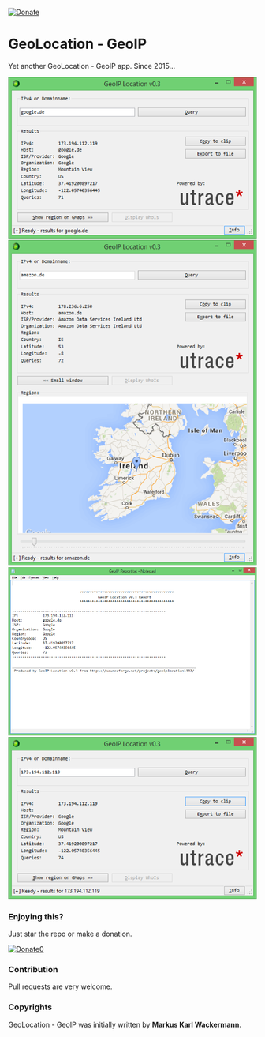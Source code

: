 [![Donate](https://img.shields.io/badge/Donate-PayPal-green.svg)](https://www.paypal.com/cgi-bin/webscr?cmd=_s-xclick&hosted_button_id=35WE5NU48AUMA&source=url)

GeoLocation - GeoIP
===================
Yet another GeoLocation - GeoIP app.
Since 2015...

![Screenshot](https://github.com/spreedated/geoip_location/blob/v1.1/res/screens/1.png)
![Screenshot](https://github.com/spreedated/geoip_location/blob/v1.1/res/screens/2.png)
![Screenshot](https://github.com/spreedated/geoip_location/blob/v1.1/res/screens/3.png)
![Screenshot](https://github.com/spreedated/geoip_location/blob/v1.1/res/screens/4.png)

### Enjoying this?
Just star the repo or make a donation.

[![Donate0](https://img.shields.io/badge/Donate-PayPal-green.svg)](https://www.paypal.com/cgi-bin/webscr?cmd=_s-xclick&hosted_button_id=35WE5NU48AUMA&source=url)

### Contribution
Pull requests are very welcome.

### Copyrights
GeoLocation - GeoIP was initially written by **Markus Karl Wackermann**.
